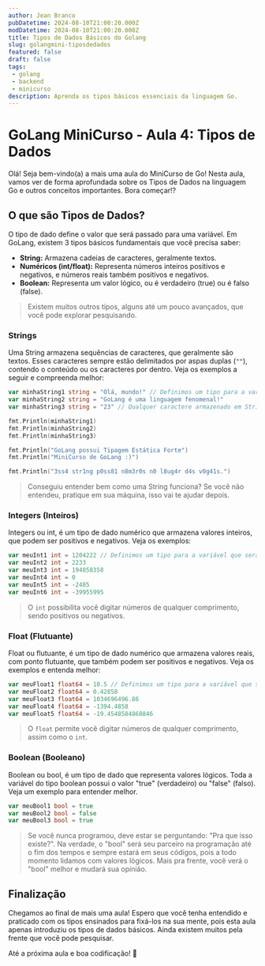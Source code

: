 ```yaml
---
author: Jean Branco
pubDatetime: 2024-08-10T21:00:20.000Z
modDatetime: 2024-08-10T21:00:20.000Z
title: Tipos de Dados Básicos do Golang
slug: golangmini-tiposdedados
featured: false
draft: false
tags:
 - golang
 - backend
 - minicurso
description: Aprenda os tipos básicos essenciais da linguagem Go.
--- 
```


# GoLang MiniCurso - Aula 4: Tipos de Dados

Olá! Seja bem-vindo(a) a mais uma aula do MiniCurso de Go! Nesta aula, vamos ver de forma aprofundada sobre os Tipos de Dados na linguagem Go e outros conceitos importantes. Bora começar!?

## O que são Tipos de Dados?

O tipo de dado define o valor que será passado para uma variável. Em GoLang, existem 3 tipos básicos fundamentais que você precisa saber:

- **String:** Armazena cadeias de caracteres, geralmente textos.
- **Numéricos (int/float):** Representa números inteiros positivos e negativos, e números reais também positivos e negativos.
- **Boolean:** Representa um valor lógico, ou é verdadeiro (true) ou é falso (false).

> Existem muitos outros tipos, alguns até um pouco avançados, que você pode explorar pesquisando.

### Strings

Uma String armazena sequências de caracteres, que geralmente são textos. Esses caracteres sempre estão delimitados por aspas duplas (`""`), contendo o conteúdo ou os caracteres por dentro. Veja os exemplos a seguir e compreenda melhor:

```go
var minhaString1 string = "Olá, mundo!" // Definimos um tipo para a variável que será do tipo string com a palavra-chave "string"
var minhaString2 string = "GoLang é uma linguagem fenomenal!"
var minhaString3 string = "23" // Qualquer caractere armazenado em String "" (incluindo números) sempre será string!

fmt.Println(minhaString1)
fmt.Println(minhaString2)
fmt.Println(minhaString3)
```

```go
fmt.Println("GoLang possui Tipagem Estática Forte")
fmt.Println("MiniCurso de GoLang :)")
```

```go
fmt.Println("3ss4 str1ng p0ss81 n8m3r0s n0 l8ug4r d4s v0g41s.")
```

> Conseguiu entender bem como uma String funciona? Se você não entendeu, pratique em sua máquina, isso vai te ajudar depois.

### Integers (Inteiros)

Integers ou int, é um tipo de dado numérico que armazena valores inteiros, que podem ser positivos e negativos. Veja os exemplos:

```go
var meuInt1 int = 1204222 // Definimos um tipo para a variável que será do tipo inteiro com a palavra-chave "int"
var meuInt2 int = 2233
var meuInt3 int = 194858358
var meuInt4 int = 0
var meuInt5 int = -2485 
var meuInt6 int = -39955995
```

> O `int` possibilita você digitar números de qualquer comprimento, sendo positivos ou negativos.

### Float (Flutuante)

Float ou flutuante, é um tipo de dado numérico que armazena valores reais, com ponto flutuante, que também podem ser positivos e negativos. Veja os exemplos e entenda melhor:

```go
var meuFloat1 float64 = 10.5 // Definimos um tipo para a variável que será do tipo flutuante com a palavra-chave "float64"
var meuFloat2 float64 = 0.42858 
var meuFloat3 float64 = 1034696496.86
var meuFloat4 float64 = -1394.4858
var meuFloat5 float64 = -19.4548584868846
```

> O `float` permite você digitar números de qualquer comprimento, assim como o `int`.

### Boolean (Booleano)

Boolean ou bool, é um tipo de dado que representa valores lógicos. Toda a variável do tipo boolean possui o valor "true" (verdadeiro) ou "false" (falso). Veja um exemplo para entender melhor.

```go
var meuBool1 bool = true
var meuBool2 bool = false
var meuBool3 bool = true
```

> Se você nunca programou, deve estar se perguntando: "Pra que isso existe?". Na verdade, o "bool" será seu parceiro na programação até o fim dos tempos e sempre estará em seus códigos, pois a todo momento lidamos com valores lógicos. Mais pra frente, você verá o "bool" melhor e mudará sua opinião.

## Finalização

Chegamos ao final de mais uma aula! Espero que você tenha entendido e praticado com os tipos ensinados para fixá-los na sua mente, pois esta aula apenas introduziu os tipos de dados básicos. Ainda existem muitos pela frente que você pode pesquisar.

Até a próxima aula e boa codificação! 🚀
